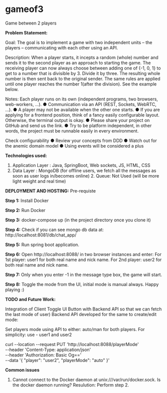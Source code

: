 # gameof3
Game between 2 players

**Problem Statement:**

Goal:
The goal is to implement a game with two independent units – the players –
communicating with each other using an API.

Description:
When a player starts, it incepts a random (whole) number and sends it to the
second
player as an approach to starting the game. The receiving player can now
always choose between adding one of {-1, 0, 1} to get to a number that is
divisible by 3. Divide it by three. The resulting whole number is then sent back
to the original sender.
The same rules are applied until one player reaches the number 1(after the
division). See the example below.

Notes:
Each player runs on its own (independent programs, two browsers,
web-workers, ...).
● Communication via an API (REST, Sockets, WebRTC, ...).
● A player may not be available when the other one starts.
● If you are applying for a frontend position, think of a fancy easily
configurable layout.
Otherwise, the terminal output is okay.
● Please share your project on GitHub and send us the link.
● Try to be platform independent, in other words, the project must be
runnable easily in every environment.


Check configurability
● Review your concepts from DDD
● Watch out for the anemic domain model
● Using events will be considered a plus



**Technologies used:**
1. Application Layer : Java, SpringBoot, Web sockets, JS, HTML, CSS
2. Data Layer : MongoDB (for offline users, we fetch all the messages as soon as user logs in/becomes online) 2. Queue: Not Used (will be more light weight and real time)

**DEPLOYMENT AND HOSTING:**
Pre-requiste

**Step 1:**
Install Docker

**Step 2:**
Run Docker 

**Step 3:** docker-compose up (in the project directory once you clone it)


**Step 4:**
Check if you can see mongo db data at: http://localhost:8081/db/chat_app/

**Step 5:**
Run spring boot application.

**Step 6:**
Open http://localhost:8088/ in two browser instances and enter:
For 1st player: user1 for both real name and nick name.
For 2nd player: user2 for both real name and nick name.

**Step 7:** Only when you enter -1 in the message type box, the game will start.

**Step 8:** Toggle the mode from the UI, initial mode is manual always. Happy playing :)




**TODO and Future Work:**

Integration of Client Toggle UI Button with Backend API so that we can fetch the last mode of user)
Backend API developed for the same to create/edit mode:

Set players mode using API to either: auto/man for both players.
For simplicity: use - user1 and user2

curl --location --request PUT 'http://localhost:8088/playerMode' \
--header 'Content-Type: application/json' \
--header 'Authorization: Basic Og==' \
--data '{
    "player": "user2",
    "playerMode": "auto"
}'



**Common issues**
1. Cannot connect to the Docker daemon at unix:///var/run/docker.sock. Is the docker daemon running?
Resulution: Perform step 2.



